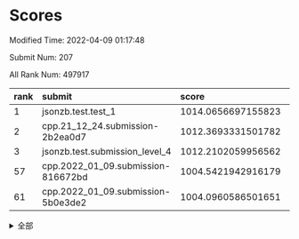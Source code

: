 # Scores

Modified Time: 2022-04-09 01:17:48

Submit Num: 207

All Rank Num: 497917

| rank |               submit               |       score        |       sigma        | pk_num |
| :--- | :--------------------------------- | :----------------- | :----------------- | :----- |
| 1    | jsonzb.test.test_1                 | 1014.0656697155823 | 0.8550592687034095 | 9622   |
| 2    | cpp.21_12_24.submission-2b2ea0d7   | 1012.3693331501782 | 0.7997737791337404 | 9623   |
| 3    | jsonzb.test.submission_level_4     | 1012.2102059956562 | 0.7857664933209711 | 9621   |
| 57   | cpp.2022_01_09.submission-816672bd | 1004.5421942916179 | 0.7276019322298619 | 9621   |
| 61   | cpp.2022_01_09.submission-5b0e3de2 | 1004.0960586501651 | 0.7258850676903478 | 9620   |


<details>
<summary>全部</summary>

| rank |                 submit                 |       score        |       sigma        | pk_num |
| :--- | :------------------------------------- | :----------------- | :----------------- | :----- |
| 1    | jsonzb.test.test_1                     | 1014.0656697155823 | 0.8550592687034095 | 9622   |
| 2    | cpp.21_12_24.submission-2b2ea0d7       | 1012.3693331501782 | 0.7997737791337404 | 9623   |
| 3    | jsonzb.test.submission_level_4         | 1012.2102059956562 | 0.7857664933209711 | 9621   |
| 4    | gobigger.level_3.submission_level_3_27 | 1011.9723786717805 | 0.7672687454497646 | 9623   |
| 5    | gobigger.level_3.submission_level_3_36 | 1011.399045134407  | 0.7876028576562949 | 9618   |
| 6    | gobigger.level_3.submission_level_3_29 | 1011.157596067916  | 0.7685989730599264 | 9625   |
| 7    | gobigger.level_3.submission_level_3_46 | 1011.0129065084991 | 0.774539949094657  | 9622   |
| 8    | gobigger.level_3.submission_level_3_37 | 1010.7773467705673 | 0.7844043343730803 | 9625   |
| 9    | gobigger.level_3.submission_level_3_44 | 1010.6992498485943 | 0.7680852589535445 | 9624   |
| 10   | gobigger.level_3.submission_level_3_41 | 1010.6336981694308 | 0.7479431000831545 | 9622   |
| 11   | gobigger.level_3.submission_level_3_45 | 1010.5852883118591 | 0.7434660449795197 | 9620   |
| 12   | gobigger.level_3.submission_level_3_47 | 1010.5669858874346 | 0.7866839401376768 | 9619   |
| 13   | gobigger.level_3.submission_level_3_1  | 1010.5241057544459 | 0.7874145457929794 | 9626   |
| 14   | gobigger.level_3.submission_level_3_16 | 1010.4826377337022 | 0.7799990737779938 | 9621   |
| 15   | gobigger.level_3.submission_level_3_42 | 1010.459435971029  | 0.7631567910373145 | 9625   |
| 16   | gobigger.level_3.submission_level_3_30 | 1010.4089778742863 | 0.7536795727595756 | 9624   |
| 17   | gobigger.level_3.submission_level_3_2  | 1010.4075306285696 | 0.7628099186081438 | 9619   |
| 18   | gobigger.level_3.submission_level_3_9  | 1010.3975002233278 | 0.7674473757208254 | 9620   |
| 19   | gobigger.level_3.submission_level_3_34 | 1010.321701830538  | 0.761320325454856  | 9622   |
| 20   | gobigger.level_3.submission_level_3_19 | 1010.3163245334651 | 0.7686819158685584 | 9619   |
| 21   | gobigger.level_3.submission_level_3_49 | 1010.309971991681  | 0.7456178511687829 | 9626   |
| 22   | gobigger.level_3.submission_level_3_5  | 1010.2943939173222 | 0.767900501209629  | 9618   |
| 23   | gobigger.level_3.submission_level_3_10 | 1010.1086776457305 | 0.756175684461463  | 9627   |
| 24   | gobigger.level_3.submission_level_3_43 | 1010.0494418231434 | 0.7438753876587184 | 9623   |
| 25   | gobigger.level_3.submission_level_3_23 | 1010.0375500086617 | 0.7552309124673329 | 9619   |
| 26   | gobigger.level_3.submission_level_3_12 | 1010.0266900205088 | 0.7747507490035603 | 9616   |
| 27   | gobigger.level_3.submission_level_3_3  | 1010.0001953126277 | 0.7484656223138816 | 9625   |
| 28   | gobigger.level_3.submission_level_3_15 | 1009.9319784983362 | 0.7662190557877103 | 9624   |
| 29   | gobigger.level_3.submission_level_3_26 | 1009.8985436663847 | 0.762340854278801  | 9624   |
| 30   | gobigger.level_3.submission_level_3_8  | 1009.8498877024746 | 0.7543715979820216 | 9628   |
| 31   | gobigger.level_3.submission_level_3_14 | 1009.8362800732389 | 0.7581149872346906 | 9618   |
| 32   | gobigger.level_3.submission_level_3_17 | 1009.7117573717642 | 0.7504787614094978 | 9622   |
| 33   | gobigger.level_3.submission_level_3_18 | 1009.6681085332085 | 0.7607739723424658 | 9620   |
| 34   | gobigger.level_3.submission_level_3_11 | 1009.6528913603262 | 0.7580238209849156 | 9617   |
| 35   | gobigger.level_3.submission_level_3_35 | 1009.6317925966921 | 0.7576598173522353 | 9618   |
| 36   | gobigger.level_3.submission_level_3_33 | 1009.5625102289313 | 0.7604304622650555 | 9618   |
| 37   | gobigger.level_3.submission_level_3_28 | 1009.5190098065594 | 0.7533471478547358 | 9619   |
| 38   | gobigger.level_3.submission_level_3_7  | 1009.4808805311662 | 0.7532231276779319 | 9623   |
| 39   | gobigger.level_3.submission_level_3_6  | 1009.4780103570756 | 0.7558051969651981 | 9624   |
| 40   | gobigger.level_3.submission_level_3_25 | 1009.3950156756822 | 0.7512120969371621 | 9623   |
| 41   | gobigger.level_3.submission_level_3_40 | 1009.2783269597984 | 0.7639893272136865 | 9622   |
| 42   | gobigger.level_3.submission_level_3_13 | 1009.2439383231031 | 0.7490612837883429 | 9624   |
| 43   | gobigger.level_3.submission_level_3_21 | 1009.1601555534485 | 0.7306097092479333 | 9622   |
| 44   | gobigger.level_3.submission_level_3_22 | 1009.1442301642193 | 0.7405471794395259 | 9619   |
| 45   | gobigger.level_3.submission_level_3_4  | 1009.0776365246641 | 0.7578484550133692 | 9623   |
| 46   | gobigger.level_3.submission_level_3_38 | 1009.0736776214756 | 0.766402021195532  | 9622   |
| 47   | gobigger.level_3.submission_level_3_48 | 1009.0305342468989 | 0.7318698535945043 | 9620   |
| 48   | gobigger.level_3.submission_level_3_24 | 1009.014762194207  | 0.7426274318338205 | 9624   |
| 49   | gobigger.level_3.submission_level_3_39 | 1009.0081423234539 | 0.7576660390451782 | 9624   |
| 50   | gobigger.level_3.submission_level_3_20 | 1008.977557073851  | 0.7362612070439984 | 9618   |
| 51   | gobigger.level_3.submission_level_3_32 | 1008.7082474232013 | 0.7247398073491629 | 9625   |
| 52   | gobigger.level_3.submission_level_3_0  | 1008.3994210662506 | 0.7373185854911214 | 9623   |
| 53   | gobigger.level_3.submission_level_3_31 | 1008.233933946904  | 0.758088271109731  | 9625   |
| 54   | gobigger.level_1.submission_level_1_22 | 1004.9258677104449 | 0.7241571805546968 | 9622   |
| 55   | gobigger.level_1.submission_level_1_17 | 1004.6762371806246 | 0.7086423129055942 | 9621   |
| 56   | gobigger.level_1.submission_level_1_47 | 1004.6367855901326 | 0.7296241391542533 | 9623   |
| 57   | cpp.2022_01_09.submission-816672bd     | 1004.5421942916179 | 0.7276019322298619 | 9621   |
| 58   | gobigger.level_1.submission_level_1_19 | 1004.2600891034584 | 0.706850096567934  | 9628   |
| 59   | gobigger.level_1.submission_level_1_31 | 1004.138104457125  | 0.7185760603041152 | 9621   |
| 60   | gobigger.level_1.submission_level_1_38 | 1004.0971062105086 | 0.7129490399885372 | 9622   |
| 61   | cpp.2022_01_09.submission-5b0e3de2     | 1004.0960586501651 | 0.7258850676903478 | 9620   |
| 62   | gobigger.level_1.submission_level_1_45 | 1004.0593821361265 | 0.7139086815283366 | 9619   |
| 63   | gobigger.level_1.submission_level_1_4  | 1004.0074238073498 | 0.7163372815579484 | 9620   |
| 64   | gobigger.level_1.submission_level_1_32 | 1003.8260358476485 | 0.7210935048828967 | 9618   |
| 65   | gobigger.level_1.submission_level_1_28 | 1003.8130556327468 | 0.7244375644658456 | 9625   |
| 66   | gobigger.level_1.submission_level_1_2  | 1003.8103833153668 | 0.740113614232539  | 9622   |
| 67   | gobigger.level_1.submission_level_1_0  | 1003.8034490014763 | 0.7251309099058926 | 9622   |
| 68   | gobigger.level_1.submission_level_1_11 | 1003.7705593440429 | 0.7181938310848748 | 9620   |
| 69   | gobigger.level_1.submission_level_1_37 | 1003.7683379140481 | 0.7145730603606405 | 9625   |
| 70   | gobigger.level_1.submission_level_1_35 | 1003.6248129973371 | 0.7214680621237746 | 9625   |
| 71   | gobigger.level_1.submission_level_1_29 | 1003.6121223881362 | 0.72039755674687   | 9620   |
| 72   | gobigger.level_1.submission_level_1_34 | 1003.5268239800689 | 0.702326420108287  | 9623   |
| 73   | gobigger.level_1.submission_level_1_41 | 1003.525521269308  | 0.71668165096643   | 9621   |
| 74   | gobigger.level_1.submission_level_1_40 | 1003.5021831606374 | 0.7239222770835234 | 9619   |
| 75   | gobigger.level_1.submission_level_1_7  | 1003.4885342744623 | 0.7201921777197474 | 9617   |
| 76   | gobigger.level_1.submission_level_1_15 | 1003.4762866639783 | 0.7119414105639926 | 9620   |
| 77   | gobigger.level_1.submission_level_1_10 | 1003.423946107006  | 0.7062099513752517 | 9623   |
| 78   | gobigger.level_1.submission_level_1_39 | 1003.4149653444808 | 0.7051330692000587 | 9623   |
| 79   | gobigger.level_1.submission_level_1_49 | 1003.4094728824346 | 0.7213099540198767 | 9611   |
| 80   | gobigger.level_1.submission_level_1_46 | 1003.401469791651  | 0.7165777518295005 | 9624   |
| 81   | gobigger.level_1.submission_level_1_23 | 1003.3206433213111 | 0.7203739858646087 | 9622   |
| 82   | gobigger.level_1.submission_level_1_1  | 1003.3178435830099 | 0.7134351438257918 | 9623   |
| 83   | gobigger.level_1.submission_level_1_8  | 1003.3171819529592 | 0.7133580443249768 | 9621   |
| 84   | gobigger.level_1.submission_level_1_30 | 1003.3144717908535 | 0.7160511383010215 | 9624   |
| 85   | gobigger.level_1.submission_level_1_9  | 1003.3035301806135 | 0.7161279766458242 | 9617   |
| 86   | gobigger.level_1.submission_level_1_12 | 1003.1949109879513 | 0.7121802697157971 | 9620   |
| 87   | gobigger.level_1.submission_level_1_20 | 1003.0908420580629 | 0.7271301495968064 | 9622   |
| 88   | gobigger.level_1.submission_level_1_48 | 1003.0589073776117 | 0.7171440605590157 | 9622   |
| 89   | gobigger.level_1.submission_level_1_14 | 1003.0412294318887 | 0.7163984563607918 | 9621   |
| 90   | gobigger.level_1.submission_level_1_16 | 1003.0323700012758 | 0.7113930660565239 | 9624   |
| 91   | gobigger.level_1.submission_level_1_36 | 1002.9783528555794 | 0.7120458634874409 | 9622   |
| 92   | gobigger.level_1.submission_level_1_25 | 1002.9706417978765 | 0.7102119148046979 | 9620   |
| 93   | gobigger.level_1.submission_level_1_6  | 1002.7952638074423 | 0.7059822544419682 | 9622   |
| 94   | gobigger.level_1.submission_level_1_42 | 1002.7837970269273 | 0.7112925710713552 | 9621   |
| 95   | gobigger.level_1.submission_level_1_26 | 1002.7312089545395 | 0.7042459355762632 | 9626   |
| 96   | gobigger.level_1.submission_level_1_43 | 1002.5147047500252 | 0.7060264526974063 | 9619   |
| 97   | gobigger.level_1.submission_level_1_44 | 1002.4506771958955 | 0.7154288365528433 | 9621   |
| 98   | gobigger.level_1.submission_level_1_33 | 1002.4481519852388 | 0.712385958397128  | 9619   |
| 99   | gobigger.level_1.submission_level_1_27 | 1002.4201428756024 | 0.7181515782919452 | 9619   |
| 100  | gobigger.level_1.submission_level_1_3  | 1002.3067279827332 | 0.702035696310868  | 9620   |
| 101  | gobigger.level_1.submission_level_1_18 | 1002.2530574656174 | 0.7093056539738437 | 9615   |
| 102  | gobigger.level_1.submission_level_1_21 | 1002.2343396527019 | 0.7155654089569127 | 9623   |
| 103  | gobigger.level_1.submission_level_1_13 | 1001.8918135820452 | 0.7166199191978835 | 9618   |
| 104  | gobigger.level_1.submission_level_1_5  | 1001.8625406394815 | 0.7126060332293866 | 9625   |
| 105  | gobigger.level_1.submission_level_1_24 | 1001.7169561251574 | 0.7164816227748476 | 9614   |
| 106  | gobigger.random.submission_random_32   | 997.0785310480057  | 0.703802381508071  | 9624   |
| 107  | gobigger.random.submission_random_35   | 997.0762902860721  | 0.7117438882872542 | 9620   |
| 108  | gobigger.random.submission_random_47   | 996.9479650658948  | 0.7007518740764286 | 9621   |
| 109  | gobigger.random.submission_random_26   | 996.9344741876465  | 0.6891663197342427 | 9624   |
| 110  | gobigger.random.submission_random_17   | 996.9117742023465  | 0.7097376510194627 | 9623   |
| 111  | gobigger.random.submission_random_3    | 996.9001954123054  | 0.7151510854955159 | 9624   |
| 112  | gobigger.random.submission_random_34   | 996.8728306209249  | 0.7049834600092842 | 9625   |
| 113  | gobigger.random.submission_random_42   | 996.8659563379998  | 0.7118330262353295 | 9624   |
| 114  | gobigger.random.submission_random_4    | 996.8549591311212  | 0.7064500974935394 | 9620   |
| 115  | gobigger.random.submission_random_22   | 996.8453652889882  | 0.7060346461675578 | 9621   |
| 116  | gobigger.random.submission_random_10   | 996.689753215277   | 0.7091041482529336 | 9624   |
| 117  | gobigger.random.submission_random_31   | 996.6148430987358  | 0.7339582630858544 | 9621   |
| 118  | gobigger.random.submission_random_13   | 996.596248375227   | 0.7124958880209742 | 9620   |
| 119  | gobigger.random.submission_random_1    | 996.5548363946194  | 0.69997887084532   | 9626   |
| 120  | gobigger.random.submission_random_46   | 996.5468742718837  | 0.7117499968720834 | 9622   |
| 121  | gobigger.random.submission_random_25   | 996.5244021680144  | 0.7153015361869762 | 9623   |
| 122  | gobigger.random.submission_random_14   | 996.5073828336964  | 0.7089816203067204 | 9618   |
| 123  | gobigger.random.submission_random_41   | 996.4037235675193  | 0.7013536879921113 | 9621   |
| 124  | gobigger.random.submission_random_23   | 996.3310954828129  | 0.699644261485756  | 9622   |
| 125  | gobigger.random.submission_random_28   | 996.2445939587074  | 0.7098472752290306 | 9624   |
| 126  | gobigger.random.submission_random_49   | 996.2338535995677  | 0.7175631294473684 | 9619   |
| 127  | gobigger.random.submission_random_39   | 996.2188611610326  | 0.7255633466693625 | 9618   |
| 128  | gobigger.random.submission_random_37   | 996.1947839213365  | 0.7184580244741933 | 9625   |
| 129  | gobigger.random.submission_random_29   | 996.1776693543469  | 0.7026690513187592 | 9621   |
| 130  | gobigger.random.submission_random_44   | 996.1561425351844  | 0.7087240823260148 | 9617   |
| 131  | gobigger.random.submission_random_30   | 996.0813007754211  | 0.7205865943771271 | 9625   |
| 132  | gobigger.random.submission_random_11   | 996.0378845994991  | 0.719180447447002  | 9622   |
| 133  | gobigger.random.submission_random_9    | 995.9760282142853  | 0.727402883636655  | 9621   |
| 134  | gobigger.random.submission_random_2    | 995.9500775731333  | 0.7051341892933956 | 9617   |
| 135  | gobigger.random.submission_random_43   | 995.9467770271684  | 0.7110807624962702 | 9619   |
| 136  | gobigger.random.submission_random_40   | 995.9462506800404  | 0.7103480797493512 | 9618   |
| 137  | gobigger.random.submission_random_48   | 995.9134057900394  | 0.7003358030567346 | 9623   |
| 138  | gobigger.random.submission_random_8    | 995.8404321708058  | 0.7173436812569534 | 9619   |
| 139  | gobigger.random.submission_random_5    | 995.8222750492943  | 0.7024317527519022 | 9620   |
| 140  | gobigger.random.submission_random_15   | 995.6810731059452  | 0.7067825277997798 | 9622   |
| 141  | gobigger.random.submission_random_7    | 995.6666536343662  | 0.7210238233911037 | 9622   |
| 142  | gobigger.random.submission_random_0    | 995.5544394830691  | 0.7114667219353973 | 9622   |
| 143  | gobigger.random.submission_random_6    | 995.5504025706326  | 0.7039440937693278 | 9620   |
| 144  | gobigger.random.submission_random_20   | 995.4145398255939  | 0.7129080753865401 | 9622   |
| 145  | gobigger.random.submission_random_16   | 995.3784596093031  | 0.698132022466745  | 9624   |
| 146  | gobigger.random.submission_random_36   | 995.3597984043838  | 0.7108252630229697 | 9619   |
| 147  | gobigger.random.submission_random_24   | 995.275504782419   | 0.7074757908421792 | 9620   |
| 148  | gobigger.random.submission_random_19   | 995.2534695098575  | 0.7094568114381506 | 9624   |
| 149  | gobigger.random.submission_random_18   | 995.2218963474993  | 0.7060611108669655 | 9623   |
| 150  | gobigger.random.submission_random_12   | 995.1852030679325  | 0.721169305108256  | 9619   |
| 151  | gobigger.random.submission_random_38   | 995.1817658988297  | 0.7102548445483903 | 9623   |
| 152  | gobigger.random.submission_random_27   | 995.1473340534774  | 0.7108778990945096 | 9621   |
| 153  | gobigger.level_2.submission_level_2_3  | 994.877273291891   | 0.7259178281055823 | 9621   |
| 154  | gobigger.random.submission_random_45   | 994.846533978842   | 0.7123239982847721 | 9625   |
| 155  | gobigger.random.submission_random_33   | 994.8113328371105  | 0.71426176566883   | 9622   |
| 156  | gobigger.random.submission_random_21   | 994.7929629404182  | 0.722910705785119  | 9627   |
| 157  | gobigger.level_2.submission_level_2_16 | 994.2777826830109  | 0.7245499843642812 | 9621   |
| 158  | gobigger.level_2.submission_level_2_44 | 993.9288581302342  | 0.7334457915461937 | 9622   |
| 159  | gobigger.level_2.submission_level_2_18 | 993.6516462290879  | 0.7403869351700163 | 9622   |
| 160  | gobigger.level_2.submission_level_2_20 | 993.6362315753281  | 0.7257637153812886 | 9624   |
| 161  | gobigger.level_2.submission_level_2_24 | 993.6259091253215  | 0.7312265251295216 | 9621   |
| 162  | gobigger.level_2.submission_level_2_9  | 993.2860261008005  | 0.7333725453901223 | 9621   |
| 163  | gobigger.level_2.submission_level_2_12 | 993.203728985169   | 0.7492294311297857 | 9621   |
| 164  | gobigger.level_2.submission_level_2_31 | 993.1874804779778  | 0.7556812168174563 | 9620   |
| 165  | gobigger.level_2.submission_level_2_4  | 993.1646137149819  | 0.736500068127959  | 9622   |
| 166  | gobigger.level_2.submission_level_2_0  | 993.1154114755817  | 0.7346832153549253 | 9615   |
| 167  | gobigger.level_2.submission_level_2_7  | 993.0206995771534  | 0.7361056097403721 | 9620   |
| 168  | gobigger.level_2.submission_level_2_42 | 992.957928643509   | 0.7409108440703416 | 9621   |
| 169  | gobigger.level_2.submission_level_2_19 | 992.9330611245139  | 0.736169848713241  | 9620   |
| 170  | gobigger.level_2.submission_level_2_39 | 992.7812182098102  | 0.7463039986842165 | 9623   |
| 171  | gobigger.level_2.submission_level_2_33 | 992.6299483635275  | 0.7270423587814937 | 9625   |
| 172  | gobigger.level_2.submission_level_2_29 | 992.5714780690166  | 0.7427046318204774 | 9616   |
| 173  | gobigger.level_2.submission_level_2_36 | 992.3949694291766  | 0.738496969349936  | 9615   |
| 174  | gobigger.level_2.submission_level_2_6  | 992.372877377236   | 0.7483409392147254 | 9620   |
| 175  | gobigger.level_2.submission_level_2_25 | 992.2752915620465  | 0.7351749623262498 | 9626   |
| 176  | gobigger.level_2.submission_level_2_1  | 992.2448937166707  | 0.7368868123521409 | 9621   |
| 177  | gobigger.level_2.submission_level_2_45 | 992.1948443722373  | 0.744555623010593  | 9623   |
| 178  | gobigger.level_2.submission_level_2_27 | 992.1817038113691  | 0.7449457225989335 | 9623   |
| 179  | gobigger.level_2.submission_level_2_21 | 992.1220226426125  | 0.7288743680420555 | 9619   |
| 180  | gobigger.level_2.submission_level_2_5  | 992.1191288430224  | 0.7458409106832137 | 9626   |
| 181  | gobigger.level_2.submission_level_2_23 | 992.0958672631155  | 0.7527929544810412 | 9625   |
| 182  | gobigger.level_2.submission_level_2_48 | 992.0908208512948  | 0.7681963945475537 | 9614   |
| 183  | gobigger.level_2.submission_level_2_17 | 992.0563662958899  | 0.7420118300719553 | 9617   |
| 184  | gobigger.level_2.submission_level_2_10 | 992.0557069518029  | 0.752840032037195  | 9626   |
| 185  | gobigger.level_2.submission_level_2_34 | 991.9971356021605  | 0.734327897540815  | 9620   |
| 186  | gobigger.level_2.submission_level_2_32 | 991.9838998639752  | 0.752562401465809  | 9625   |
| 187  | gobigger.level_2.submission_level_2_47 | 991.9176311557311  | 0.740386031155397  | 9626   |
| 188  | gobigger.level_2.submission_level_2_22 | 991.9032635977046  | 0.7602658310875785 | 9621   |
| 189  | gobigger.level_2.submission_level_2_15 | 991.8700609796197  | 0.7523687750814734 | 9625   |
| 190  | gobigger.level_2.submission_level_2_43 | 991.725090713924   | 0.7476264792949289 | 9622   |
| 191  | gobigger.level_2.submission_level_2_26 | 991.5297456277189  | 0.7424680277974848 | 9623   |
| 192  | gobigger.level_2.submission_level_2_41 | 991.511503162959   | 0.749834192946727  | 9626   |
| 193  | gobigger.level_2.submission_level_2_8  | 991.5096017841533  | 0.7416752910345359 | 9622   |
| 194  | gobigger.level_2.submission_level_2_2  | 991.4929842338393  | 0.7427942715110382 | 9619   |
| 195  | gobigger.level_2.submission_level_2_13 | 991.4927328659755  | 0.7412236158025582 | 9618   |
| 196  | gobigger.level_2.submission_level_2_30 | 991.4211221819604  | 0.7503200091711353 | 9624   |
| 197  | gobigger.level_2.submission_level_2_35 | 991.397193086992   | 0.7518452918422193 | 9622   |
| 198  | gobigger.level_2.submission_level_2_40 | 991.3549226964814  | 0.7792786444426093 | 9624   |
| 199  | gobigger.level_2.submission_level_2_37 | 991.2878597754355  | 0.7582121994170897 | 9621   |
| 200  | gobigger.level_2.submission_level_2_46 | 991.20260338728    | 0.7655402467437804 | 9619   |
| 201  | gobigger.level_2.submission_level_2_38 | 991.1446708324107  | 0.7698951201706896 | 9622   |
| 202  | gobigger.level_2.submission_level_2_14 | 990.9811495791228  | 0.7428803427494667 | 9625   |
| 203  | gobigger.level_2.submission_level_2_49 | 990.9473009859322  | 0.7473413196440437 | 9624   |
| 204  | gobigger.level_2.submission_level_2_11 | 990.8910180959017  | 0.7453940374461038 | 9621   |
| 205  | gobigger.level_2.submission_level_2_28 | 990.8547241174665  | 0.7655232845276856 | 9620   |
| 206  | gobigger.none.submission_none_0        | 976.408920224407   | 1.4093508507992742 | 9622   |
| 207  | gobigger.none.submission_none_1        | 976.1046762959521  | 1.4173240258515485 | 9626   |

</details>